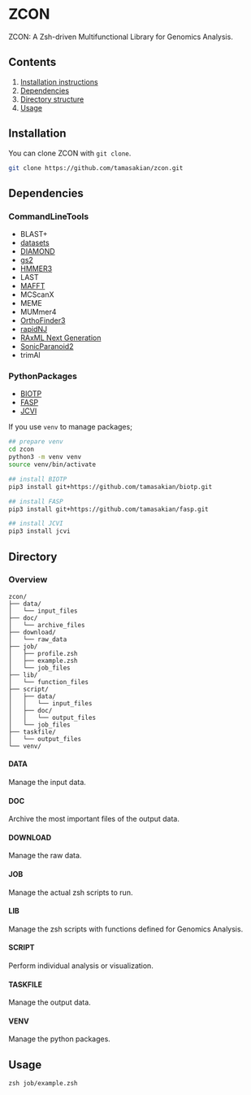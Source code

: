 # ZCON

ZCON: A Zsh-driven Multifunctional Library for Genomics Analysis.

## Contents

1. [Installation instructions](#installation)
2. [Dependencies](#dependencies)
3. [Directory structure](#directory)
4. [Usage](#usage)

## Installation

You can clone ZCON with `git clone`.

```zsh
git clone https://github.com/tamasakian/zcon.git
```

## Dependencies

### CommandLineTools

- BLAST+
- [datasets](https://www.ncbi.nlm.nih.gov/datasets/docs/v2/download-and-install/)
- [DIAMOND](https://github.com/bbuchfink/diamond/wiki)
- [gs2](https://github.com/MotomuMatsui/gs)
- [HMMER3](https://github.com/EddyRivasLab/hmmer)
- LAST
- [MAFFT](https://github.com/GSLBiotech/mafft)
- MCScanX
- MEME
- MUMmer4
- [OrthoFinder3](https://github.com/davidemms/OrthoFinder)
- [rapidNJ](https://github.com/somme89/rapidNJ)
- [RAxML Next Generation](https://github.com/amkozlov/raxml-ng/wiki)
- [SonicParanoid2](https://gitlab.com/salvo981/sonicparanoid2)
- trimAl

### PythonPackages

- [BIOTP](https://github.com/tamasakian/biotp)
- [FASP](https://github.com/tamasakian/fasp)
- [JCVI](https://github.com/tanghaibao/jcvi/wiki)

If you use `venv` to manage packages; 

```zsh
## prepare venv
cd zcon
python3 -m venv venv
source venv/bin/activate

## install BIOTP
pip3 install git+https://github.com/tamasakian/biotp.git

## install FASP
pip3 install git+https://github.com/tamasakian/fasp.git

## install JCVI
pip3 install jcvi
```

## Directory

### Overview

```
zcon/
├── data/
│   └── input_files
├── doc/
│   └── archive_files
├── download/
│   └── raw_data
├── job/
│   ├── profile.zsh
│   ├── example.zsh
│   └── job_files
├── lib/
│   └── function_files
├── script/
│   ├── data/
│   │   └── input_files
│   ├── doc/
│   │   └── output_files
│   └── job_files
├── taskfile/
│   └── output_files
└── venv/
```

#### DATA

Manage the input data.

#### DOC

Archive the most important files of the output data.

#### DOWNLOAD

Manage the raw data.

#### JOB

Manage the actual zsh scripts to run.

#### LIB

Manage the zsh scripts with functions defined for Genomics Analysis.

#### SCRIPT

Perform individual analysis or visualization.

#### TASKFILE

Manage the output data.

#### VENV

Manage the python packages.


## Usage

```
zsh job/example.zsh
```